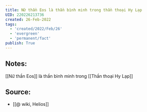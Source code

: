 ```yaml
---
title: Nữ thần Eos là thần bình minh trong thần thoại Hy Lạp
UID: 220226213736
created: 26-Feb-2022
tags:
  - 'created/2022/Feb/26'
  - 'evergreen'
  - 'permanent/fact'
publish: True
---
```

## Notes:
[[Nữ thần Eos]] là thần bình minh trong [[Thần thoại Hy Lạp]]

## Source:
- [[@ wiki, Helios]]




